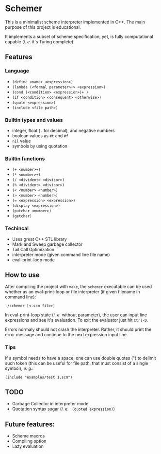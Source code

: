 # Schemer

This is a minimalist scheme interpreter implemented in C++. The main purpose of
this project is educational.

It implements a subset of scheme specification, yet, is fully computational
capable (_i. e._ it's Turing complete)

## Features

### Language

* `(define <name> <expression>)`
* `(lambda (<formal parameter>+> <expression>)`
* `(cond (<condition> <expression>)+ )`
* `(if <condition> <consequent> <otherwise>)`
* `(quote <expression>)`
* `(include <file path>)`

### Builtin types and values

* integer, float (`.` for decimal), and negative numbers
* boolean values as `#t` and `#f`
* `nil` value
* symbols by using quotation

### Builtin functions

* `(+ <number>+)`
* `(* <number>+)`
* `(/ <divident> <divisor>)`
* `(% <divident> <divisor>)`
* `(< <number> <number>)`
* `(> <number> <number>)`
* `(= <expression> <expression>)`
* `(display <expression>)`
* `(putchar <number>)`
* `(getchar)`

### Techincal

* Uses great C++ STL library
* Mark and Sweep garbage collector
* Tail Call Optimization
* interpreter mode (given command line file name)
* eval-print-loop mode

## How to use

After compiling the project with `make`, the `schemer` executable can be
used whether as an eval-print-loop or file interpreter (if given filename in
command line):

    ./schemer [<.scm file>]

In eval-print-loop state (_i. e._ without parameter), the user can input line
expressions and see it's evaluation. To exit the evaluator just hit `Ctrl-D`.

Errors normaly should not crash the interpreter. Rather, it should print the
error message and continue to the next expression input line.

### Tips

If a symbol needs to have a space, one can use double quotes (") to delimit
such token (this can be useful for file path, that must consist of a single
symbol), _e. g._:

    (include "examples/test 1.scm")

## TODO

* Garbage Collector in interpreter mode
* Quotation syntax sugar (_i. e._ `'(quoted expression)`)

## Future features:

* Scheme macros
* Compiling option
* Lazy evaluation

